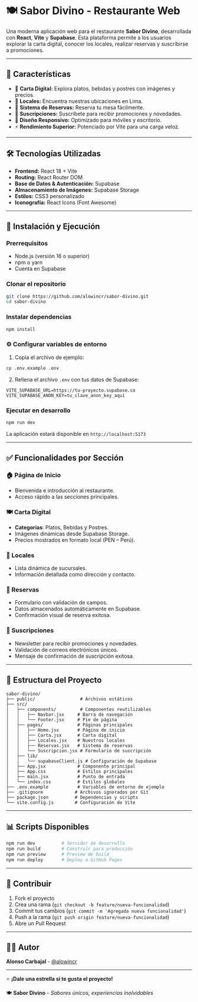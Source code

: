# 🍽️ Sabor Divino - Restaurante Web

Una moderna aplicación web para el restaurante **Sabor Divino**, desarrollada con **React**, **Vite** y **Supabase**. Esta plataforma permite a los usuarios explorar la carta digital, conocer los locales, realizar reservas y suscribirse a promociones.

---

## 🌟 Características

- 🍴 **Carta Digital:** Explora platos, bebidas y postres con imágenes y precios.
- 📍 **Locales:** Encuentra nuestras ubicaciones en Lima.
- 📅 **Sistema de Reservas:** Reserva tu mesa fácilmente.
- 📧 **Suscripciones:** Suscríbete para recibir promociones y novedades.
- 📱 **Diseño Responsivo:** Optimizado para móviles y escritorio.
- ⚡ **Rendimiento Superior:** Potenciado por Vite para una carga veloz.

---

## 🛠️ Tecnologías Utilizadas

- **Frontend:** React 18 + Vite  
- **Routing:** React Router DOM  
- **Base de Datos & Autenticación:** Supabase  
- **Almacenamiento de Imágenes:** Supabase Storage  
- **Estilos:** CSS3 personalizado  
- **Iconografía:** React Icons (Font Awesome)

---

## 🚀 Instalación y Ejecución

### Prerrequisitos
- Node.js (versión 16 o superior)
- npm o yarn
- Cuenta en Supabase

### Clonar el repositorio
```bash
git clone https://github.com/alowincr/sabor-divino.git
cd sabor-divino
```

### Instalar dependencias
```bash
npm install
```

### ⚙️ Configurar variables de entorno

1. Copia el archivo de ejemplo:
```bash
cp .env.example .env
```

2. Rellena el archivo `.env` con tus datos de Supabase:
```env
VITE_SUPABASE_URL=https://tu-proyecto.supabase.co
VITE_SUPABASE_ANON_KEY=tu_clave_anon_key_aquí
```

### Ejecutar en desarrollo
```bash
npm run dev
```

La aplicación estará disponible en `http://localhost:5173`

---

## ✅ Funcionalidades por Sección

### 🏠 Página de Inicio
- Bienvenida e introducción al restaurante.
- Acceso rápido a las secciones principales.

### 🍽️ Carta Digital
- **Categorías**: Platos, Bebidas y Postres.
- Imágenes dinámicas desde Supabase Storage.
- Precios mostrados en formato local (PEN – Perú).

### 📍 Locales
- Lista dinámica de sucursales.
- Información detallada como dirección y contacto.

### 📅 Reservas
- Formulario con validación de campos.
- Datos almacenados automáticamente en Supabase.
- Confirmación visual de reserva exitosa.

### 📧 Suscripciones
- Newsletter para recibir promociones y novedades.
- Validación de correos electrónicos únicos.
- Mensaje de confirmación de suscripción exitosa.

---

## 📁 Estructura del Proyecto

```
sabor-divino/
├── public/                 # Archivos estáticos
├── src/
│   ├── components/         # Componentes reutilizables
│   │   ├── Navbar.jsx     # Barra de navegación
│   │   └── Footer.jsx     # Pie de página
│   ├── pages/             # Páginas principales
│   │   ├── Home.jsx       # Página de inicio
│   │   ├── Carta.jsx      # Carta digital
│   │   ├── Locales.jsx    # Nuestros locales
│   │   ├── Reservas.jsx   # Sistema de reservas
│   │   └── Suscripcion.jsx # Formulario de suscripción
│   ├── lib/
│   │   └── supabaseClient.js # Configuración de Supabase
│   ├── App.jsx            # Componente principal
│   ├── App.css            # Estilos principales
│   ├── main.jsx           # Punto de entrada
│   └── index.css          # Estilos globales
├── .env.example           # Variables de entorno de ejemplo
├── .gitignore            # Archivos ignorados por Git
├── package.json          # Dependencias y scripts
└── vite.config.js        # Configuración de Vite
```

---

## 📊 Scripts Disponibles

```bash
npm run dev          # Servidor de desarrollo
npm run build        # Construir para producción  
npm run preview      # Preview de build
npm run deploy       # Deploy a GitHub Pages
```

---

## 🤝 Contribuir

1. Fork el proyecto
2. Crea una rama (`git checkout -b feature/nueva-funcionalidad`)
3. Commit tus cambios (`git commit -m 'Agregada nueva funcionalidad'`)
4. Push a la rama (`git push origin feature/nueva-funcionalidad`)
5. Abre un Pull Request

---

## 👨‍💻 Autor

**Alonso Carbajal** - [@alowincr](https://github.com/alowincr)

---

⭐ **¡Dale una estrella si te gusta el proyecto!**

🍽️ **Sabor Divino** - *Sabores únicos, experiencias inolvidables*
